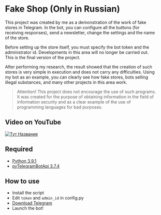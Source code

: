 # Fake Shop (Only in Russian)
This project was created by me as a demonstration of the work of fake stores in Telegram. In the bot, you can configure all the buttons (for receiving responses), send a newsletter, change the settings and the name of the store.

Before setting up the store itself, you must specify the bot token and the administrator id. Developments in this area will no longer be carried out. This is the final version of the project.

After performing my research, the result showed that the creation of such stores is very simple in execution and does not carry any difficulties. Using my bot as an example, you can clearly see how fake stores, bots selling illegal substances, and many other projects in this area work.

> Attention! This project does not encourage the use of such programs. It was created for the purpose of obtaining information in the field of information security and as a clear example of the use of programming languages for bad purposes.

## Video on YouTube

[![Тут Название](https://img.youtube.com/vi/iOnkhi2pir0/0.jpg)](https://www.youtube.com/watch?v=iOnkhi2pir0)

## Required
* [Python 3.9.1](https://www.python.org/ftp/python/3.9.5/python-3.9.5-amd64.exe) 
* [pyTelegramBotApi 3.7.4](https://pypi.org/project/pyTelegramBotAPI/)

## How to use
* Install the script
* Edit `token` and `admin_id` in config.py
* [Download Telegram](https://desktop.telegram.org/)
* Launch the bot!
